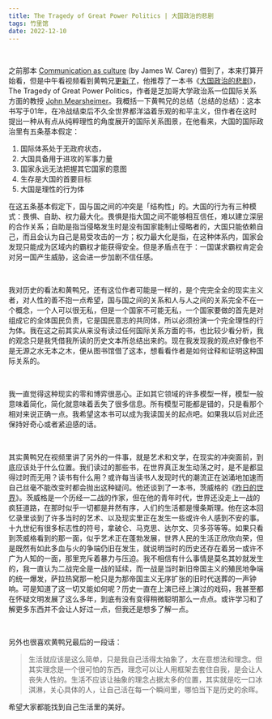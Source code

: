 ```yaml
---
title: The Tragedy of Great Power Politics | 大国政治的悲剧
tags: 竹里馆
date: 2022-12-10
---
```


<br/>

之前那本 [Communication as culture](https://book.douban.com/subject/4423672/) (by James W. Carey) 借到了，本来打算开始看，但是中午看视频看到黄鸭兄[更新了](https://www.bilibili.com/video/BV17u411z7C)，他推荐了一本书《[大国政治的悲剧](https://book.douban.com/subject/35287250/)》，The Tragedy of Great Power Politics，作者是芝加哥大学政治系一位国际关系方面的教授 [John Mearsheimer](https://www.mearsheimer.com/)。我概括一下黄鸭兄的总结（总结的总结）：这本书写于01年，在冷战结束后不久全世界都洋溢着乐观的和平主义，但作者在这时提出一种从有点从纯粹理性的角度展开的国际关系图景，在他看来，大国的国际政治里有五条基本假定：

1. 国际体系处于无政府状态，
2. 大国具备用于进攻的军事力量
3. 国家永远无法把握其它国家的意图
4. 生存是大国的首要目标
5. 大国是理性的行为体

在这五条基本假定下，国与国之间的冲突是「结构性」的。大国的行为有三种模式：畏惧、自助、权力最大化。畏惧是指大国之间不能够相互信任，难以建立深层的合作关系；自助是指当侵略发生时是没有国家能制止侵略者的，大国只能依赖自己，而且会认为自己是易受攻击的一方；权力最大化是指，在这种体系内，国家会发现只能成为区域内的霸权才能获得安全。但是矛盾点在于：一国谋求霸权肯定会对另一国产生威胁，这会进一步加剧不信任感。

<br/>

我对历史的看法和黄鸭兄，还有这位作者可能是一样的，是个完完全全的现实主义者，对人性的善不抱一点希望，国与国之间的关系和人与人之间的关系完全不在一个概念，一个人可以很无私，但是一个国家不可能无私，一个国家要做的首先是对组成它的全体国民负责，它是国民意志的共同体，所以必须扮演一个完全理性的行为体。我在这之前其实从来没有读过任何国际关系方面的书，也比较少看分析，我的观念只是我凭借我所读的历史文本所总结出来的。现在我发现我的观点好像也不是无源之水无本之木，便从图书馆借了这本，想看看作者是如何诠释和证明这种国际关系的。

<br/>

我一直觉得这种现实的零和博弈很恶心。正如其它领域的许多模型一样，模型一般意味着简化，简化就意味着丢失了很多信息。所有模型可能都是错的，只是看那个相对来说正确一点。我希望这本书可以成为我读国关的起点吧。如果我以后对此还保持好奇心或者紧迫感的话。

<br/>

其实黄鸭兄在视频里讲了另外的一件事，就是艺术和文学，在现实的冲突面前，到底应该处于什么位置。我们读过的那些书，在世界真正发生动荡之时，是不是都显得过时而无用？读书有什么用？或许每当读书人发现时代的潮流正在汹涌地加速而自己丝毫不能改变时都会抛出这种疑问。他还谈到了一本书，茨威格的《[昨日的世界](https://book.douban.com/subject/27615361/)》。茨威格是一个历经一二战的作家，但在他的青年时代，世界还没走上一战的疯狂道路，在那时似乎一切都是井然有序，人们的生活都是慢条斯理。他在这本回忆录里谈到了许多当时的艺术、以及现实里正在发生一些或许令人感到不安的事。十九世纪有很多标志性的符号，拿破仑、马克思、达尔文、贝多芬等等。如果只看到茨威格看到的那一面，似乎艺术正在蓬勃发展，世界人民的生活正欣欣向荣，但是既然有如此多血与火的争端仍旧在发生，就说明当时的历史还存在着另一或许不广为人知的一面，那里充斥着暴力与压迫。我不相信有什么事情是莫名其妙就发生的，我一直认为二战完全是一战的延续，而一战是当时新旧帝国主义的殖民地争端的统一爆发，萨拉热窝那一枪只是为那帝国主义无序扩张的旧时代送葬的一声钟响。可是知道了这一切又能如何呢？历史一直在上演已经上演过的戏码，我甚至都在怀疑文明发展了这么多年，到底有没有变得稍微聪明那么一点点。或许学习和了解更多东西并不会让人好过一点，但我还是想多了解一点。

<br/>

另外也很喜欢黄鸭兄最后的一段话：

> 生活就应该是这么简单，只是我自己活得太抽象了，太在意想法和理念。但其实理念是一个很可怕的东西，理念可以让人用框架去套住自我，是会让人丧失人性的。生活不应该让抽象的理念占据太多的位置，其实就是吃一口冰淇淋，关心具体的人，让自己活在每一个瞬间里，哪怕当下是历史的余晖。

希望大家都能找到自己生活里的美好。

<br/>